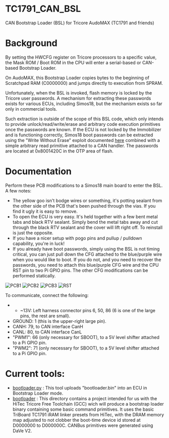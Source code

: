 # TC1791_CAN_BSL
CAN Bootstrap Loader (BSL) for Tricore AudoMAX (TC1791 and friends)

# Background
By setting the HWCFG register on Tricore processors to a specific value, the Mask ROM / Boot ROM in the CPU will enter a serial-based or CAN-based Bootstrap Loader.

On AudoMAX, this Bootstrap Loader copies bytes to the beginning of Scratchpad RAM (C0000000) and jumps directly to execution from SPRAM.

Unfortunately, when the BSL is invoked, flash memory is locked by the Tricore user passwords. A mechanism for extracting these passwords exists for various ECUs, including Simos18, but the mechanism exists so far only in commercial tools.

Such extraction is outside of the scope of this BSL code, which only intends to provide unlock/read/write/erase and arbitrary code execution primitives once the passwords are known. If the ECU is not locked by the Immobilizer and is functioning correctly, Simos18 boot passwords can be extracted using the "Write Without Erase" exploit documented [here](https://github.com/bri3d/VW_Flash/blob/master/docs.md) combined with a simple arbitrary read primitive attached to a CAN handler. The passwords are located at 0x8001420C in the OTP area of flash.

# Documentation

Perform these PCB modifications to a Simos18 main board to enter the BSL. A few notes:

* The yellow goo isn't bodge wires or something, it's potting sealant from the other side of the PCB that's been pushed through the vias. If you find it ugly it is easy to remove.
* To open the ECU is very easy. It's held together with a few bent metal tabs and black RTV sealant. Simply bend the metal tabs away and cut through the black RTV sealant and the cover will lift right off. To reinstall is just the opposite.
* If you have a nicer setup with pogo pins and pullup / pulldown capability, you're in luck!
* If you already have boot passwords, simply using the BSL is not timing critical, you can just pull down the CFG attached to the blue/purple wire when you would like to boot. If you do not, and you need to recover the passwords, you need to attach this blue/purple CFG wire and the CPU RST pin to two Pi GPIO pins. The other CFG modifications can be performed statically.

![PCB1](Board1.jpg)
![PCB2](Board2.jpg)
![PCB3](Board3.jpg)
![RST](RST.jpg)

To communicate, connect the following: 

* + ~13V: Left harness connector pins 6, 50, 86 (6 is one of the large pins, the rest are small).
* GROUND: 1 (this is the upper-right large pin).
* CANH: 79, to CAN interface CanH
* CANL: 80, to CAN interface CanL
* "PWM1": 66 (only necessary for SBOOT), to a 5V level shifter attached to a Pi GPIO pin.
* "PWM2": 71 (only necessary for SBOOT), to a 5V level shifter attached to a Pi GPIO pin.


# Current tools:

* [bootloader.py](bootloader.py) : This tool uploads "bootloader.bin" into an ECU in Bootstrap Loader mode.
* [bootloader](Bootloader_2) : This directory contains a project intended for us with the HiTec Tricore Free Toolchain (GCC) wich will produce a bootstrap loader binary containing some basic command primitives. It uses the basic TriBoard TC1791 iRAM linker presets from HiTec, with the DRAM memory map adjusted to not clobber the boot-time device id stored at D0000000 to D000000C. CANBus primitives were generated using DaVe V2.

